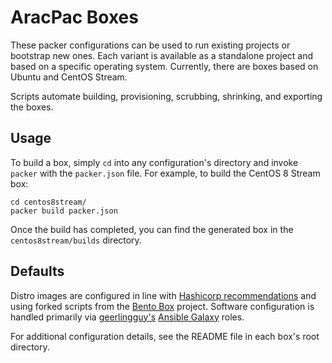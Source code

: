 # AracPac Boxes

These packer configurations can be used to run existing projects or bootstrap new ones. Each variant is available as a 
standalone project and based on a specific operating system. Currently, there are boxes based on Ubuntu and CentOS Stream.

Scripts automate building, provisioning, scrubbing, shrinking, and exporting the boxes.

## Usage
To build a box, simply `cd` into any configuration's directory and invoke `packer` with the `packer.json` file. For 
example, to build the CentOS 8 Stream box:

```
cd centos8stream/
packer build packer.json
```

Once the build has completed, you can find the generated box in the `centos8stream/builds` directory. 

## Defaults
Distro images are configured in line with [Hashicorp recommendations](https://www.vagrantup.com/docs/boxes.html) and 
using forked scripts from the [Bento Box](https://github.com/chef/bento) project. Software configuration is handled
primarily via [geerlingguy's](https://galaxy.ansible.com/geerlingguy) [Ansible Galaxy](https://galaxy.ansible.com/) 
roles.

For additional configuration details, see the README file in each box's root directory.